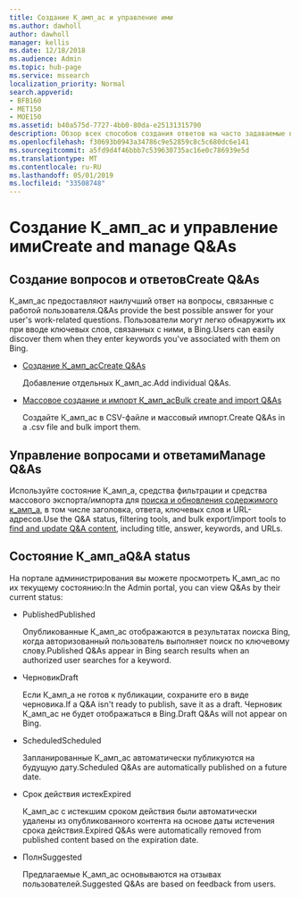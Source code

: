 ```yaml
---
title: Создание К_амп_ас и управление ими
ms.author: dawholl
author: dawholl
manager: kellis
ms.date: 12/18/2018
ms.audience: Admin
ms.topic: hub-page
ms.service: mssearch
localization_priority: Normal
search.appverid:
- BFB160
- MET150
- MOE150
ms.assetid: b40a575d-7727-4bb0-80da-e25131315790
description: Обзор всех способов создания ответов на часто задаваемые вопросы на портале администрирования поиска Microsoft
ms.openlocfilehash: f30693b0943a34786c9e52859c8c5c680dc6e141
ms.sourcegitcommit: a5fd9d4f46bbb7c539630735ac16e0c786939e5d
ms.translationtype: MT
ms.contentlocale: ru-RU
ms.lasthandoff: 05/01/2019
ms.locfileid: "33508748"
---
```

# <a name="create-and-manage-qas"></a><span data-ttu-id="af29b-103">Создание К_амп_ас и управление ими</span><span class="sxs-lookup"><span data-stu-id="af29b-103">Create and manage Q&As</span></span>

## <a name="create-qas"></a><span data-ttu-id="af29b-104">Создание вопросов и ответов</span><span class="sxs-lookup"><span data-stu-id="af29b-104">Create Q&As</span></span>

<span data-ttu-id="af29b-105">К_амп_ас предоставляют наилучший ответ на вопросы, связанные с работой пользователя.</span><span class="sxs-lookup"><span data-stu-id="af29b-105">Q&As provide the best possible answer for your user's work-related questions.</span></span> <span data-ttu-id="af29b-106">Пользователи могут легко обнаружить их при вводе ключевых слов, связанных с ними, в Bing.</span><span class="sxs-lookup"><span data-stu-id="af29b-106">Users can easily discover them when they enter keywords you've associated with them on Bing.</span></span>
  
- [<span data-ttu-id="af29b-107">Создание К_амп_ас</span><span class="sxs-lookup"><span data-stu-id="af29b-107">Create Q&As</span></span>](create-qas.md)
    
    <span data-ttu-id="af29b-108">Добавление отдельных К_амп_ас.</span><span class="sxs-lookup"><span data-stu-id="af29b-108">Add individual Q&As.</span></span>
    
- [<span data-ttu-id="af29b-109">Массовое создание и импорт К_амп_ас</span><span class="sxs-lookup"><span data-stu-id="af29b-109">Bulk create and import Q&As</span></span>](bulk-create-qas.md)
    
    <span data-ttu-id="af29b-110">Создайте К_амп_ас в CSV-файле и массовый импорт.</span><span class="sxs-lookup"><span data-stu-id="af29b-110">Create Q&As in a .csv file and bulk import them.</span></span>
    
## <a name="manage-qas"></a><span data-ttu-id="af29b-111">Управление вопросами и ответами</span><span class="sxs-lookup"><span data-stu-id="af29b-111">Manage Q&As</span></span>

<span data-ttu-id="af29b-112">Используйте состояние К_амп_а, средства фильтрации и средства массового экспорта/импорта для [поиска и обновления содержимого к_амп_а](manage-qas.md), в том числе заголовка, ответа, ключевых слов и URL-адресов.</span><span class="sxs-lookup"><span data-stu-id="af29b-112">Use the Q&A status, filtering tools, and bulk export/import tools to [find and update Q&A content](manage-qas.md), including title, answer, keywords, and URLs.</span></span>
  
## <a name="qa-status"></a><span data-ttu-id="af29b-113">Состояние К_амп_а</span><span class="sxs-lookup"><span data-stu-id="af29b-113">Q&A status</span></span>

<span data-ttu-id="af29b-114">На портале администрирования вы можете просмотреть К_амп_ас по их текущему состоянию:</span><span class="sxs-lookup"><span data-stu-id="af29b-114">In the Admin portal, you can view Q&As by their current status:</span></span>
  
- <span data-ttu-id="af29b-115">Published</span><span class="sxs-lookup"><span data-stu-id="af29b-115">Published</span></span>
    
    <span data-ttu-id="af29b-116">Опубликованные К_амп_ас отображаются в результатах поиска Bing, когда авторизованный пользователь выполняет поиск по ключевому слову.</span><span class="sxs-lookup"><span data-stu-id="af29b-116">Published Q&As appear in Bing search results when an authorized user searches for a keyword.</span></span>
    
- <span data-ttu-id="af29b-117">Черновик</span><span class="sxs-lookup"><span data-stu-id="af29b-117">Draft</span></span>
    
    <span data-ttu-id="af29b-118">Если К_амп_а не готов к публикации, сохраните его в виде черновика.</span><span class="sxs-lookup"><span data-stu-id="af29b-118">If a Q&A isn't ready to publish, save it as a draft.</span></span> <span data-ttu-id="af29b-119">Черновик К_амп_ас не будет отображаться в Bing.</span><span class="sxs-lookup"><span data-stu-id="af29b-119">Draft Q&As will not appear on Bing.</span></span>
    
- <span data-ttu-id="af29b-120">Scheduled</span><span class="sxs-lookup"><span data-stu-id="af29b-120">Scheduled</span></span>
    
    <span data-ttu-id="af29b-121">Запланированные К_амп_ас автоматически публикуются на будущую дату.</span><span class="sxs-lookup"><span data-stu-id="af29b-121">Scheduled Q&As are automatically published on a future date.</span></span>
    
- <span data-ttu-id="af29b-122">Срок действия истек</span><span class="sxs-lookup"><span data-stu-id="af29b-122">Expired</span></span>
    
    <span data-ttu-id="af29b-123">К_амп_ас с истекшим сроком действия были автоматически удалены из опубликованного контента на основе даты истечения срока действия.</span><span class="sxs-lookup"><span data-stu-id="af29b-123">Expired Q&As were automatically removed from published content based on the expiration date.</span></span>
    
- <span data-ttu-id="af29b-124">Полн</span><span class="sxs-lookup"><span data-stu-id="af29b-124">Suggested</span></span>
    
    <span data-ttu-id="af29b-125">Предлагаемые К_амп_ас основываются на отзывах пользователей.</span><span class="sxs-lookup"><span data-stu-id="af29b-125">Suggested Q&As are based on feedback from users.</span></span>

  

